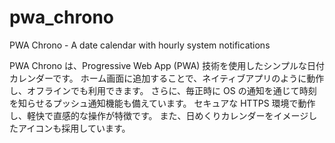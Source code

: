# pwa_chrono
PWA Chrono - A date calendar with hourly system notifications

PWA Chrono は、Progressive Web App (PWA) 技術を使用したシンプルな日付カレンダーです。
ホーム画面に追加することで、ネイティブアプリのように動作し、オフラインでも利用できます。
さらに、毎正時に OS の通知を通じて時刻を知らせるプッシュ通知機能も備えています。
セキュアな HTTPS 環境で動作し、軽快で直感的な操作が特徴です。
また、日めくりカレンダーをイメージしたアイコンも採用しています。


